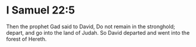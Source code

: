 # I Samuel 22:5

Then the prophet Gad said to David, Do not remain in the stronghold; depart, and go into the land of Judah. So David departed and went into the forest of Hereth.
